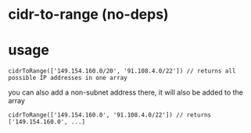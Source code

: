 # cidr-to-range (no-deps)

# usage
`cidrToRange(['149.154.160.0/20', '91.108.4.0/22']) // returns all possible IP addresses in one array` 

you can also add a non-subnet address there, it will also be added to the array

`cidrToRange(['149.154.160.0', '91.108.4.0/22']) // returns ['149.154.160.0', ...]`

